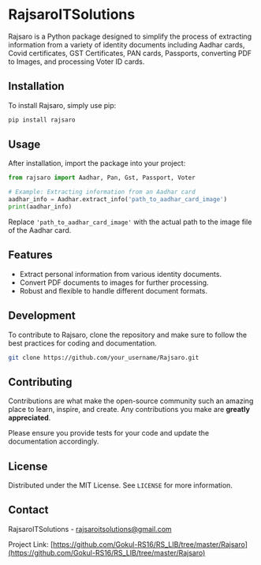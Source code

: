 # RajsaroITSolutions

Rajsaro is a Python package designed to simplify the process of extracting information from a variety of identity documents including Aadhar cards, Covid certificates, GST Certificates, PAN cards, Passports, converting PDF to Images, and processing Voter ID cards.

## Installation

To install Rajsaro, simply use pip:

```bash
pip install rajsaro
```

## Usage

After installation, import the package into your project:

```python
from rajsaro import Aadhar, Pan, Gst, Passport, Voter

# Example: Extracting information from an Aadhar card
aadhar_info = Aadhar.extract_info('path_to_aadhar_card_image')
print(aadhar_info)
```

Replace `'path_to_aadhar_card_image'` with the actual path to the image file of the Aadhar card.

## Features

- Extract personal information from various identity documents.
- Convert PDF documents to images for further processing.
- Robust and flexible to handle different document formats.

## Development

To contribute to Rajsaro, clone the repository and make sure to follow the best practices for coding and documentation.

```bash
git clone https://github.com/your_username/Rajsaro.git
```

## Contributing

Contributions are what make the open-source community such an amazing place to learn, inspire, and create. Any contributions you make are **greatly appreciated**.

Please ensure you provide tests for your code and update the documentation accordingly.

## License

Distributed under the MIT License. See `LICENSE` for more information.

## Contact

RajsaroITSolutions - rajsaroitsolutions@gmail.com

Project Link: [https://github.com/Gokul-RS16/RS_LIB/tree/master/Rajsaro](https://github.com/Gokul-RS16/RS_LIB/tree/master/Rajsaro)
```
